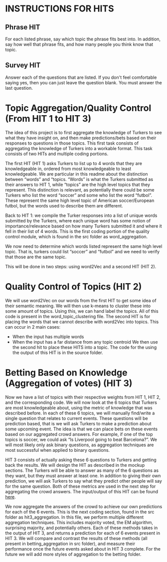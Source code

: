 # INSTRUCTIONS FOR HITS
## Phrase HIT
For each listed phrase, say which topic the phrase fits best into. In addition, say how well that phrase fits, and how many people you think know that topic.

## Survey HIT
Answer each of the questions that are listed. If you don't feel comfortable saying yes, then you can just leave the question blank. 
You must answer the last question.

# Topic Aggregation/Quality Control (From HIT 1 to HIT 3)
The idea of this project is to first aggregate the knowledge of Turkers to see what they have insight on, and then make predictions/bets based on their responses to questions in those topics. This first task consists of aggregating the knowledge of Turkers into a workable format. This task consists of two HITs and multiple coding portions. 

The first HIT (HIT 1) asks Turkers to list up to 4 words that they are knowledgeable in, ordered from most knowledgeable to least knowledgeable. We are particular in this readme about the distinction between “words” and “topics. “Words” is what the Turkers submitted as their answers to HIT 1, while “topics” are the high level topics that they represent. This distinction is relevant, as potentially there could be some Turkers who list the word “soccer” and some who list the word “futbol”. These represent the same high level topic of American soccer/European futbol, but the words used to describe them are different. 

Back to HIT 1: we compile the Turker responses into a list of unique words submitted by the Turkers, where each unique word has some notion of importance/relevance based on how many Turkers submitted it and where it fell in their list of 4 words. This is the first coding portion of the quality control module, which is found in the src folder as word_aggregation.

We now need to determine which words listed represent the same high level topic. That is, turkers could list “soccer” and “futbol” and we need to verify that those are the same topic. 

This will be done in two steps: using word2Vec and a second HIT (HIT 2). 

# Quality Control of Topics (HIT 2)
We will use word2Vec on our words from the first HIT to get some idea of their semantic meaning. We will then use k-means to cluster these into some amount of topics. Using this, we can hand label the topics. All of this code is present in the word_topic_clustering file. The second HIT is for placing the words that we cannot describe with word2Vec into topics. This can occur in 2 main cases:
  - When the input has multiple words
  - When the input has a far distance from any topic centroid
We then use the second hit to place these HITS into a topic. The code for the using the output of this HIT is in the source folder.

# Betting Based on Knowledge (Aggregation of votes) (HIT 3)

Now we have a list of topics with their respective weights from HIT 1, HIT 2, and the corresponding code. We will now look at the 6 topics that Turkers are most knowledgeable about, using the metric of knowledge that was described before. In each of these 6 topics, we will manually find/write a single question that relates to current events. These questions will be prediction based, that is we will ask Turkers to make a prediction about some upcoming event. The idea is that we can place bets on these events based on our aggregated crowd answers. For example, if one of the top topics is soccer, we could ask “Is Liverpool going to beat Barcelona?”. We will most likely only ask binary questions, as aggregation techniques are most successful when applied to binary questions.

HIT 3 consists of actually asking these 6 questions to Turkers and getting back the results. We will design the HIT as described in the mockup sections. The Turkers will be able to answer as many of the 6 questions as they want, but they must answer at least one. In addition to giving their own prediction, we will ask Turkers to say what they predict other people will say for the same question. Both of these metrics are used in the next step for aggregating the crowd answers. The input/output of this HIT can be found [here](https://github.com/niharpatil/nets213final/tree/master/data).

We now aggregate the answers of the crowd to achieve our own predictions for each of the 6 events. This is the next coding section, found in the src folder as hit3_aggregation. In this file, we perform multiple different aggregation techniques. This includes majority voted, the EM algorithm, surprising majority, and potentially others. Each of these methods takes in the output of HIT 3, and returns a prediction for each of 6 events present in HIT 3. We will compare and contrast the results of these methods (all present in betting_aggregation in src folder), and measure their performance once the future events asked about in HIT 3 complete. For the future we will add more styles of aggregation to the betting folder.

